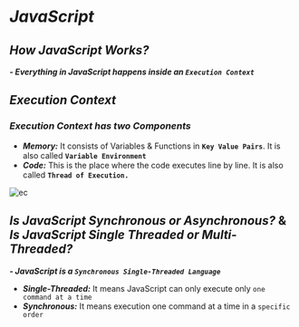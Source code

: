 # _JavaScript_
## _How JavaScript Works?_
 _**- Everything in JavaScript happens inside an `Execution Context`**_

## _Execution Context_
### _Execution Context has two Components_
- **_Memory:_** It consists of Variables & Functions in **`Key Value Pairs`**. It is also called **`Variable Environment`**
- **_Code:_** This is the place where the code executes line by line. It is also called **`Thread of Execution.`**

![ec](https://github.com/anupam-kumar-krishnan/Namaste-JavaScript/assets/69143883/7a8871d0-269d-4f87-bf02-cd23a7d1f281)


## _Is JavaScript Synchronous or Asynchronous?_ & _Is JavaScript Single Threaded or Multi-Threaded?_
**_- JavaScript is a `Synchronous Single-Threaded Language`_**

- **_Single-Threaded:_** It means JavaScript can only execute only `one command at a time`
- **_Synchronous:_** It means execution one command at a time in a `specific order` 
